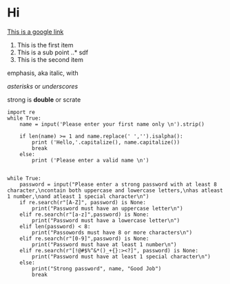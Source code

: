# Hi
[This is a google link](https://www.google.com/)
1. This is the first item
 1. This is a sub point
 ..* sdf
2. This is the second item

emphasis, aka italic, with

*asterisks* or _underscores_


strong is **double** or
scrate

~~~
import re
while True:
    name = input('Please enter your first name only \n').strip()

    if len(name) >= 1 and name.replace(' ','').isalpha():
        print ('Hello,'.capitalize(), name.capitalize())
        break
    else:
        print ('Please enter a valid name \n')


while True:
    password = input("Please enter a strong password with at least 8 character,\ncontain both uppercase and lowercase letters,\nhas atleast 1 number,\nand atleast 1 special character\n")
    if re.search(r"[A-Z]", password) is None:
        print("Password must have an uppercase letter\n")
    elif re.search(r"[a-z]",password) is None:
        print("Password must have a lowercase letter\n")
    elif len(password) < 8:
        print("Passowords must have 8 or more characters\n")
    elif re.search(r"[0-9]",password) is None:
        print("Password must have at least 1 number\n")
    elif re.search(r"[!@#$%^&*()_+{}:><?]", password) is None:
        print("Password must have at least 1 special character\n")
    else:
        print("Strong password", name, "Good Job")
        break
~~~
